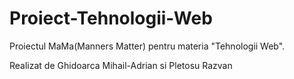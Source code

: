# Proiect-Tehnologii-Web
Proiectul MaMa(Manners Matter) pentru materia "Tehnologii Web".

Realizat de Ghidoarca Mihail-Adrian si Pletosu Razvan
